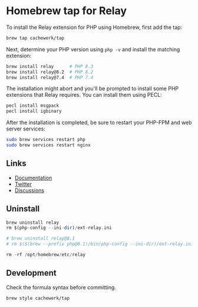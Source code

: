 # Homebrew tap for Relay

To install the Relay extension for PHP using Homebrew, first add the tap:

```bash
brew tap cachewerk/tap
```

Next, determine your PHP version using `php -v` and install the matching extension:

```bash
brew install relay      # PHP 8.3
brew install relay@8.2  # PHP 8.2
brew install relay@7.4  # PHP 7.4
```

The installation might abort and you'll be prompted to install some PHP extensions that Relay requires. You can install them using PECL:

```bash
pecl install msgpack
pecl install igbinary
```

After the installation is completed, be sure to restart your PHP-FPM and web server services:

```bash
sudo brew services restart php
sudo brew services restart nginx
```

## Links

- [Documentation](https://relay.so/docs)
- [Twitter](https://twitter.com/RelayPHP)
- [Discussions](https://github.com/cachewerk/relay/discussions)

## Uninstall

```php
brew uninstall relay
rm $(php-config --ini-dir)/ext-relay.ini

# brew uninstall relay@8.1
# rm $($(brew --prefix php@8.1)/bin/php-config --ini-dir)/ext-relay.ini

rm -rf /opt/homebrew/etc/relay
```

## Development

Check the formula syntax before committing.

```bash
brew style cachewerk/tap
```
